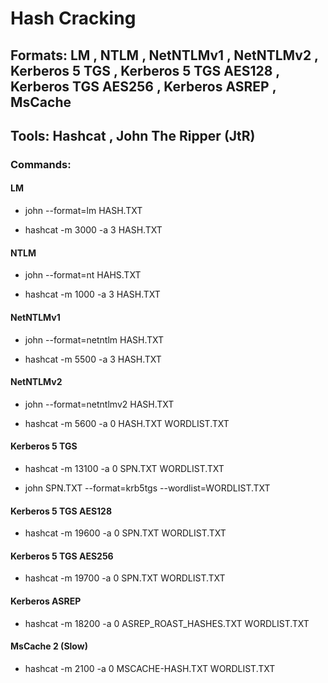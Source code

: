# Hash Cracking

## Formats: LM , NTLM , NetNTLMv1 , NetNTLMv2 , Kerberos 5 TGS , Kerberos 5 TGS AES128 , Kerberos TGS AES256 , Kerberos ASREP , MsCache

## Tools: Hashcat , John The Ripper (JtR)

### Commands:

#### LM

 - john --format=lm HASH.TXT

 - hashcat -m 3000 -a 3 HASH.TXT

#### NTLM

 - john --format=nt HAHS.TXT

 - hashcat -m 1000 -a 3 HASH.TXT

#### NetNTLMv1

 - john --format=netntlm HASH.TXT

 - hashcat -m 5500 -a 3 HASH.TXT

#### NetNTLMv2

 - john --format=netntlmv2 HASH.TXT

 - hashcat -m 5600 -a 0 HASH.TXT WORDLIST.TXT

#### Kerberos 5 TGS

 - hashcat -m 13100 -a 0 SPN.TXT WORDLIST.TXT

 - john SPN.TXT --format=krb5tgs --wordlist=WORDLIST.TXT

#### Kerberos 5 TGS AES128

 - hashcat -m 19600 -a 0 SPN.TXT WORDLIST.TXT

#### Kerberos 5 TGS AES256

 - hashcat -m 19700 -a 0 SPN.TXT WORDLIST.TXT

#### Kerberos ASREP

 - hashcat -m 18200 -a 0 ASREP_ROAST_HASHES.TXT WORDLIST.TXT

#### MsCache 2 (Slow)

 - hashcat -m 2100 -a 0 MSCACHE-HASH.TXT WORDLIST.TXT
